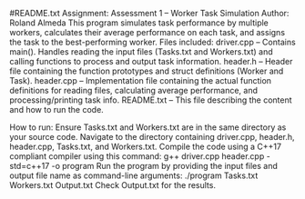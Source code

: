 #README.txt
Assignment: Assessment 1 – Worker Task Simulation
Author: Roland Almeda
This program simulates task performance by multiple workers, calculates their average performance on each task, and assigns the task to the best-performing worker.
Files included:
driver.cpp – Contains main(). Handles reading the input files (Tasks.txt and Workers.txt) and calling functions to process and output task information.
header.h – Header file containing the function prototypes and struct definitions (Worker and Task).
header.cpp – Implementation file containing the actual function definitions for reading files, calculating average performance, and processing/printing task info.
README.txt – This file describing the content and how to run the code.

How to run:
Ensure Tasks.txt and Workers.txt are in the same directory as your source code.
Navigate to the directory containing driver.cpp, header.h, header.cpp, Tasks.txt, and Workers.txt.
Compile the code using a C++17 compliant compiler using this command:
g++ driver.cpp header.cpp -std=c++17 -o program
Run the program by providing the input files and output file name as command-line arguments:
./program Tasks.txt Workers.txt Output.txt
Check Output.txt for the results.
